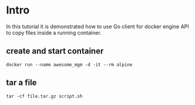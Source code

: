 # Intro
In this tutorial it is demonstrated how to use Go client for docker engine API to copy files inside a running container. 

## create and start container

```
docker run --name awesome_mgm -d -it --rm alpine
```

## tar a file

```
tar -cf file.tar.gz script.sh

```
